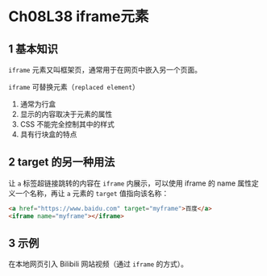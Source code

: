 # Ch08L38 iframe元素



## 1 基本知识

`iframe` 元素又叫框架页，通常用于在网页中嵌入另一个页面。

`iframe` 可替换元素（`replaced element`）

1. 通常为行盒
2. 显示的内容取决于元素的属性
3. CSS 不能完全控制其中的样式
4. 具有行块盒的特点



## 2 target 的另一种用法

让 `a` 标签超链接跳转的内容在 `iframe` 内展示，可以使用 iframe 的 name 属性定义一个名称，再让 `a` 元素的 `target` 值指向该名称：

```html
<a href="https://www.baidu.com" target="myframe">百度</a>
<iframe name="myframe"></iframe>
```



## 3 示例

在本地网页引入 Bilibili 网站视频（通过 `iframe` 的方式）。
